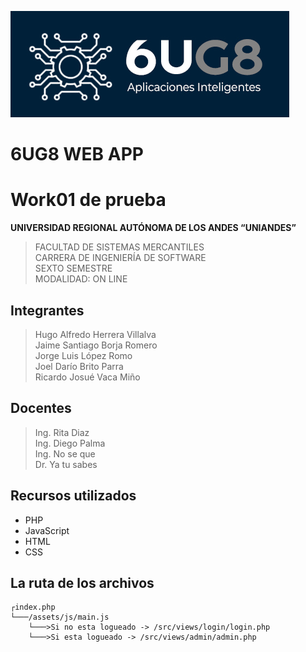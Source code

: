 ![6UG8](assets/images/logo6UG8.jpg)
# 6UG8 WEB APP

# Work01 de prueba

**UNIVERSIDAD REGIONAL AUTÓNOMA DE LOS ANDES 
“UNIANDES”** <br>
>FACULTAD DE SISTEMAS MERCANTILES <br>
CARRERA DE INGENIERÍA DE SOFTWARE <br>
SEXTO SEMESTRE <br>
MODALIDAD: ON LINE

## Integrantes
>Hugo Alfredo Herrera Villalva <br>
Jaime Santiago Borja Romero <br>
Jorge Luis López Romo <br>
Joel Darío Brito Parra <br>
Ricardo Josué Vaca Miño <br>

## Docentes
>Ing. Rita Diaz <br>
Ing. Diego Palma <br>
Ing. No se que <br>
Dr. Ya tu sabes <br>

## Recursos utilizados

- PHP
- JavaScript
- HTML
- CSS

## La ruta de los archivos

```
┌index.php
└───/assets/js/main.js 
    └───>Si no esta logueado -> /src/views/login/login.php 
    └───>Si esta logueado -> /src/views/admin/admin.php
```